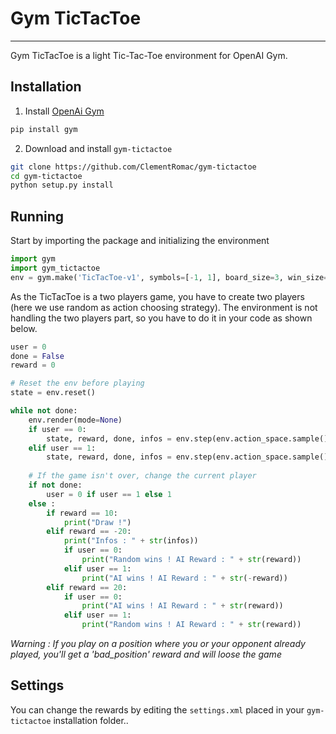 # Gym TicTacToe
---------
Gym TicTacToe is a light Tic-Tac-Toe environment for OpenAI Gym.

## Installation
1. Install [OpenAi Gym](https://github.com/openai/gym)
```bash
pip install gym
```

2. Download and install `gym-tictactoe`
```bash
git clone https://github.com/ClementRomac/gym-tictactoe
cd gym-tictactoe
python setup.py install
```

## Running
Start by importing the package and initializing the environment
```python
import gym
import gym_tictactoe
env = gym.make('TicTacToe-v1', symbols=[-1, 1], board_size=3, win_size=3) 
```

As the TicTacToe is a two players game, you have to create two players (here we use random as action choosing strategy). The environment is not handling the two players part, so you have to do it in your code as shown below.
```python
user = 0
done = False
reward = 0

# Reset the env before playing
state = env.reset()

while not done:
    env.render(mode=None)
    if user == 0:
        state, reward, done, infos = env.step(env.action_space.sample(), -1)
    elif user == 1:
        state, reward, done, infos = env.step(env.action_space.sample(), 1)
       
    # If the game isn't over, change the current player
    if not done:
        user = 0 if user == 1 else 1
    else :
        if reward == 10:
            print("Draw !")
        elif reward == -20:
            print("Infos : " + str(infos))
            if user == 0:
                print("Random wins ! AI Reward : " + str(reward))
            elif user == 1:
                print("AI wins ! AI Reward : " + str(-reward))
        elif reward == 20:
            if user == 0:
                print("AI wins ! AI Reward : " + str(reward))
            elif user == 1:
                print("Random wins ! AI Reward : " + str(reward))
```

*Warning : If you play on a position where you or your opponent already played, you'll get a 'bad_position' reward and will loose the game*

## Settings
You can change the rewards by editing the `settings.xml` placed in your `gym-tictactoe` installation folder..
